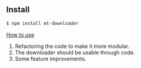 ## Install

```bash
$ npm install mt-downloader

```

[How to use](http://tusharm.com/articles/mt-downloader)
 1. Refactoring the code to make it more modular.
 2. The downloader should be usable through code.
 3. Some feature improvements.

